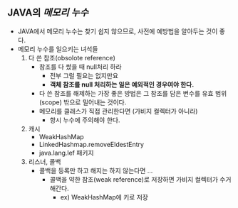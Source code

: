 ## JAVA의 ***메모리 누수*** 
- JAVA에서 메모리 누수는 찾기 쉽지 않으므로, 사전에 예방법을 알아두는 것이 좋다.
- 메모리 누수를 일으키는 녀석들
  1. 다 쓴 참조(obsolote reference)
      - 참조를 다 썼을 때 null처리 하라 
        - 전부 그럴 필요는 없지만요
        - **객체 참조를 null 처리하는 일은 예외적인 경우여야 한다.**
      - 다 쓴 참조를 해제하는 가장 좋은 방법은 그 참조를 담은 변수를 유효 범위(scope) 밖으로 밀어내는 것이다.
      - 메모리를 클래스가 직접 관리한다면 (가비지 컬렉터가 아니라)
        - 항시 누수에 주의해야 한다.
  2. 캐시
      - WeakHashMap
      - LinkedHashmap.removeEldestEntry
      - java.lang.lef 패키지
  3. 리스너, 콜백
      - 콜백을 등록만 하고 해지는 하지 않는다면 ...
        - 콜백을 약한 참조(weak reference)로 저장하면 가비지 컬렉터가 수거해간다.
          - ex) WeakHashMap에 키로 저장
